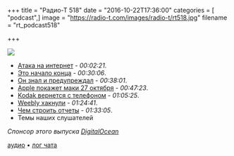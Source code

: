 +++
title = "Радио-Т 518"
date = "2016-10-22T17:36:00"
categories = [ "podcast",]
image = "https://radio-t.com/images/radio-t/rt518.jpg"
filename = "rt_podcast518"

+++

![](https://radio-t.com/images/radio-t/rt518.jpg)

- [Атака на интернет](https://www.wired.com/2016/10/internet-outage-ddos-dns-dyn/) - *00:02:21*.
- [Это начало конца](http://gizmodo.com/todays-brutal-ddos-attack-is-the-beginning-of-a-bleak-f-1788071976?utm_campaign=socialflow_gizmodo_twitter) - *00:30:06*.
- [Он знал и предупреждал](https://www.schneier.com/blog/archives/2016/09/someone_is_lear.html) - *00:38:01*.
- [Apple покажет маки 27 октября](https://9to5mac.com/2016/10/19/apple-october-event-official/) - *00:47:23*.
- [Kodak вернется с телефоном](https://www.cnet.com/products/kodak-ektra/preview/) - *01:05:25*.
- [Weebly хакнули](https://techcrunch.com/2016/10/20/weebly-hacked-43-million-credentials-stolen/) - *01:24:41*.
- [Чем строить отчеты](https://github.com/arachnys/athenapdf) - *01:33:05*.
- Темы наших слушателей

_Спонсор этого выпуска [DigitalOcean](https://www.digitalocean.com)_

[аудио](https://cdn.radio-t.com/rt_podcast518.mp3) • [лог чата](http://chat.radio-t.com/logs/radio-t-518.html)
<audio src="https://cdn.radio-t.com/rt_podcast518.mp3" preload="none"></audio>